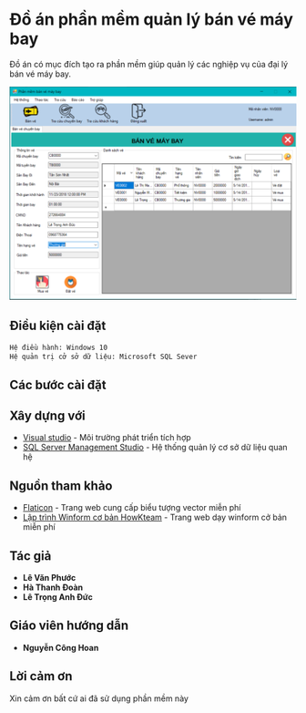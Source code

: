 # Đồ án phần mềm quản lý bán vé máy bay
Đồ án có mục đích tạo ra phần mềm giúp quản lý các nghiệp vụ của đại lý bán vé máy bay.

![screenshot](https://github.com/TokumeiShi/Plane-Ticket/blob/master/demo.PNG)

## Điều kiện cài đặt
```
Hệ điều hành: Windows 10
Hệ quản trị cở sở dữ liệu: Microsoft SQL Sever
```

## Các bước cài đặt

## Xây dựng với
* [Visual studio](https://www.visualstudio.com/) - Môi trường phát triển tích hợp
* [SQL Server Management Studio](https://docs.microsoft.com/en-us/sql/ssms/download-sql-server-management-studio-ssms) - Hệ thống quản lý cơ sở dữ liệu quan hệ

## Nguồn tham khảo
* [Flaticon](https://www.flaticon.com/) - Trang web cung cấp biểu tượng vector miễn phí
* [Lập trình Winform cơ bản HowKteam](http://www.howkteam.vn/course/lap-trinh-winform-co-ban-27) - Trang web dạy winform cở bản miễn phí

## Tác giả
* **Lê Văn Phước**
* **Hà Thanh Đoàn**
* **Lê Trọng Anh Đức**
## Giáo viên hướng dẫn
* **Nguyễn Công Hoan**

## Lời cảm ơn
Xin cảm ơn bất cứ ai đã sử dụng phần mềm này
